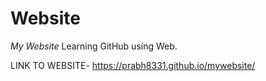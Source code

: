 # Website
*My Website*
Learning GitHub using Web. 

LINK TO WEBSITE- 
https://prabh8331.github.io/mywebsite/
